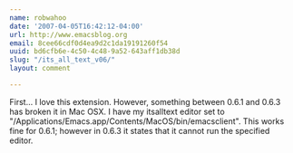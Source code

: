 ```yaml
---
name: robwahoo
date: '2007-04-05T16:42:12-04:00'
url: http://www.emacsblog.org
email: 8cee66cdf0d4ea9d2c1da19191260f54
uuid: bd6cfb6e-4c50-4c48-9a52-643aff1db38d
slug: "/its_all_text_v06/"
layout: comment

---
```


First... I love this extension. However, something between 0.6.1 and 0.6.3 has broken it in Mac OSX. I have my itsalltext editor set to "/Applications/Emacs.app/Contents/MacOS/bin/emacsclient". This works fine for 0.6.1; however in 0.6.3 it states that it cannot run the specified editor.
